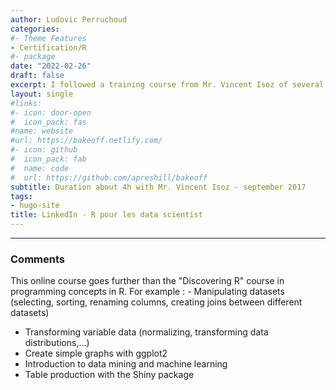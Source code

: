 ```yaml
---
author: Ludovic Perruchoud
categories:
#- Theme Features
- Certification/R
#- package
date: "2022-02-26"
draft: false
excerpt: I followed a training course from Mr. Vincent Isoz of several hours on learning how to programm advanced in R 
layout: single
#links:
#- icon: door-open
#  icon_pack: fas
#name: website
#url: https://bakeoff.netlify.com/
#- icon: github
#  icon_pack: fab
#  name: code
#  url: https://github.com/apreshill/bakeoff
subtitle: Duration about 4h with Mr. Vincent Isoz - september 2017
tags:
- hugo-site
title: LinkedIn - R pour les data scientist
---
```


---

### Comments
This online course goes further than the "Discovering R" course in programming concepts in R. For example :
    - Manipulating datasets (selecting, sorting, renaming columns, creating joins between different datasets)
- Transforming variable data (normalizing, transforming data distributions,...)
- Create simple graphs with ggplot2
- Introduction to data mining and machine learning
- Table production with the Shiny package


